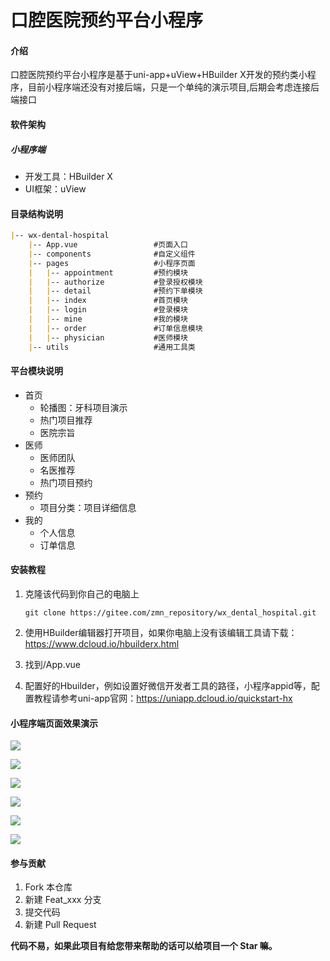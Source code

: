 # 口腔医院预约平台小程序

#### 介绍
口腔医院预约平台小程序是基于uni-app+uView+HBuilder X开发的预约类小程序，目前小程序端还没有对接后端，只是一个单纯的演示项目,后期会考虑连接后端接口

#### 软件架构
##### 小程序端

- 开发工具：HBuilder X
- UI框架：uView

#### 目录结构说明

``` markdown
|-- wx-dental-hospital
    |-- App.vue					#页面入口
	|-- components				#自定义组件
    |-- pages					#小程序页面	
    |   |-- appointment			#预约模块
    |   |-- authorize			#登录授权模块
    |   |-- detail				#预约下单模块
    |   |-- index				#首页模块
    |   |-- login				#登录模块
    |   |-- mine				#我的模块
    |   |-- order				#订单信息模块
    |   |-- physician			#医师模块
    |-- utils					#通用工具类
```

#### 平台模块说明

- 首页
  - 轮播图：牙科项目演示
  - 热门项目推荐
  - 医院宗旨
- 医师
  - 医师团队
  - 名医推荐
  - 热门项目预约
- 预约
  - 项目分类：项目详细信息
- 我的
  - 个人信息
  - 订单信息


#### 安装教程

1. 克隆该代码到你自己的电脑上

   ``` 
   git clone https://gitee.com/zmn_repository/wx_dental_hospital.git
   ```

2.  使用HBuilder编辑器打开项目，如果你电脑上没有该编辑工具请下载：https://www.dcloud.io/hbuilderx.html

3.  找到/App.vue

4.  配置好的Hbuilder，例如设置好微信开发者工具的路径，小程序appid等，配置教程请参考uni-app官网：https://uniapp.dcloud.io/quickstart-hx

#### 小程序端页面效果演示

![](https://gitee.com/peacefulCC/images/raw/master/images/markdown/登录.png)

![](https://gitee.com/peacefulCC/images/raw/master/images/markdown/授权.png)

![](https://gitee.com/peacefulCC/images/raw/master/images/markdown/首页.png)

![](https://gitee.com/peacefulCC/images/raw/master/images/markdown/医师.png)

![](https://gitee.com/peacefulCC/images/raw/master/images/markdown/预约.png)

![](https://gitee.com/peacefulCC/images/raw/master/images/markdown/我的.png)

#### 参与贡献

1.  Fork 本仓库
2.  新建 Feat_xxx 分支
3.  提交代码
4.  新建 Pull Request

**代码不易，如果此项目有给您带来帮助的话可以给项目一个 Star 嘛。**
